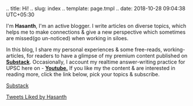 .. title: Hi!
.. slug: index
.. template: page.tmpl
.. date: 2018-10-28 09:04:38 UTC+05:30

<div class="row">
	<div class="col-md-8">
		<p>I'm <a><strong>Hasanth</strong></a>, I'm an active blogger. I write articles on diverse topics, which helps me to make connections & give a new perspective which sometimes are missed(go un-noticed) when working in siloes. </p>
		<p>In this blog, I share my personal experiences & some free-reads, working-articles, for readers to have a glimpse of my premium content published on <a href="https://substack.com/profile/32741832-hasanth?r=jhrrc&utm_campaign=profile&utm_medium=web&utm_source="><strong>Substack</strong></a>. Occasionally, I account my realtime answer-writing practice for UPSC here on - <a href="https://www.youtube.com/channel/UCJOS7q7wdhZCiUW4vwWaf_A"><strong>Youtube.</strong></a> If you like my the content & are interested in reading more, click the link below, pick your topics & subscribe.</p> 
		<p><a href="link://slug/subscribe" class="btn-secondary substack">Substack</a></p>
	</div>
	<div class="col-md-4">
		<a class="twitter-timeline" data-height="300" href="https://twitter.com/jeanbourgain8/likes?ref_src=twsrc%5Etfw">Tweets Liked by Hasanth</a>
	</div>
</div>

















